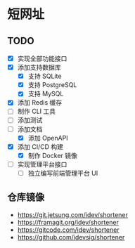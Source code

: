 # 短网址

## TODO
- [x] 实现全部功能接口
- [x] 添加支持数据库
    - [x] 支持 SQLite
    - [x] 支持 PostgreSQL
    - [x] 支持 MySQL
- [x] 添加 Redis 缓存
- [ ] 制作 CLI 工具
- [ ] 添加测试
- [ ] 添加文档
    - [x] 添加 OpenAPI
- [x] 添加 CI/CD 构建
    - [x] 制作 Docker 镜像
- [ ] 实现管理平台接口
    - [ ] 独立编写前端管理平台 UI

## 仓库镜像

- https://git.jetsung.com/idev/shortener
- https://framagit.org/idev/shortener
- https://gitcode.com/idev/shortener
- https://github.com/idevsig/shortener

